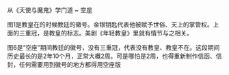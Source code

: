 从《天使与魔鬼》学门道 ~ 空座

图1是教皇在的时候教廷的徽号。金银钥匙代表他被赋予世俗、天上的掌管权。上面的三重冠，是教皇的标志。美剧《年轻教皇》里就有情节与之相关。

图6是“空座”期间教廷的徽号，没有三重冠，代表没有教皇、教皇不在。这段期间历史最长的是2年10个月，正常大概2周。可是哪怕是2周，也得重新制作信函、信封，任何需要用到徽号的地方都得用空座版
